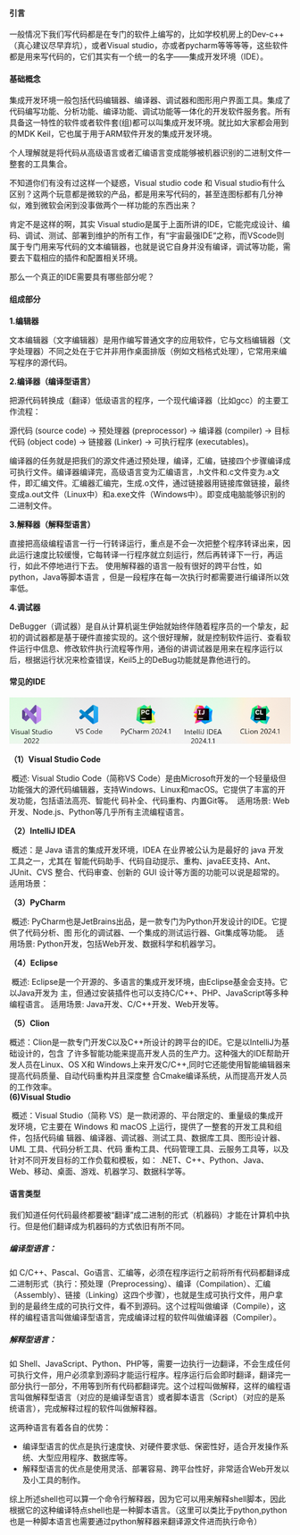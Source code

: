 #### 引言

一般情况下我们写代码都是在专门的软件上编写的，比如学校机房上的Dev-c++（真心建议尽早弃坑），或者Visual studio，亦或者pycharm等等等等，这些软件都是用来写代码的，它们其实有一个统一的名字——集成开发环境（IDE）。

#### 基础概念

集成开发环境一般包括代码编辑器、编译器、调试器和图形用户界面工具。集成了代码编写功能、分析功能、编译功能、调试功能等一体化的开发软件服务套。所有具备这一特性的软件或者软件套(组)都可以叫集成开发环境。就比如大家都会用到的MDK Keil，它也属于用于ARM软件开发的集成开发环境。

个人理解就是将代码从高级语言或者汇编语言变成能够被机器识别的二进制文件一整套的工具集合。

不知道你们有没有过这样一个疑惑，Visual studio code 和 Visual studio有什么区别？这两个玩意都是微软的产品，都是用来写代码的，甚至连图标都有几分神似，难到微软会闲到没事做两个一样功能的东西出来？

肯定不是这样的啊，其实 Visual studio是属于上面所讲的IDE，它能完成设计、编码、调试、测试、部署到维护的所有工作，有“宇宙最强IDE“之称，而VScode则属于专门用来写代码的文本编辑器，也就是说它自身并没有编译，调试等功能，需要去下载相应的插件和配置相关环境。

那么一个真正的IDE需要具有哪些部分呢？

#### 组成部分

**1.编辑器**

文本编辑器（文字编辑器）是用作编写普通文字的应用软件，它与文档编辑器（文字处理器）不同之处在于它并非用作桌面排版（例如文档格式处理），它常用来编写程序的源代码。

**2.编译器（编译型语言）**

把源代码转换成（翻译）低级语言的程序，一个现代编译器（比如gcc）的主要工作流程：

源代码 (source code) → 预处理器 (preprocessor) → 编译器 (compiler) → 目标代码 (object code) → 链接器 (Linker) → 可执行程序 (executables)。

编译器的任务就是把我们的源文件通过预处理，编译，汇编，链接四个步骤编译成可执行文件。编译器编译完，高级语言变为汇编语言，.h文件和.c文件变为.a文件，即汇编文件。汇编器汇编完，生成.o文件，通过链接器用链接库做链接，最终变成a.out文件（Linux中）和a.exe文件（Windows中）。即变成电脑能够识别的二进制文件。

**3.解释器（解释型语言）**

直接把高级编程语言一行一行转译运行，重点是不会一次把整个程序转译出来，因此运行速度比较缓慢，它每转译一行程序就立刻运行，然后再转译下一行，再运行，如此不停地进行下去。
使用解释器的语言一般有很好的跨平台性，如python，Java等脚本语言 ，但是一段程序在每一次执行时都需要进行编译所以效率低。

**4.调试器**

DeBugger（调试器）是自从计算机诞生伊始就始终伴随着程序员的一个挚友，起初的调试器都是基于硬件直接实现的。这个很好理解，就是控制软件运行、查看软件运行中信息、修改软件执行流程等作用，通俗的讲调试器是用来在程序运行以后，根据运行状况来检查错误，Keil5上的DeBug功能就是靠他进行的。

#### 常见的IDE

![常用IDE](./Picture/常用IDE.png)

 **（1）Visual Studio Code**

​	概述: Visual Studio Code（简称VS Code）是由Microsoft开发的一个轻量级但功能强大的源代码编辑器，支持Windows、Linux和macOS。它提供了丰富的开发功能，包括语法高亮、智能代	码补全、代码重构、内置Git等。
​	适用场景: Web开发、Node.js、Python等几乎所有主流编程语言。

 **（2）IntelliJ IDEA**

​	概述：是 Java 语言的集成开发环境，IDEA 在业界被公认为是最好的 java 开发工具之一，尤其在 	智能代码助手、代码自动提示、重构、javaEE支持、Ant、JUnit、CVS 整合、代码审查、创新的 	GUI 设计等方面的功能可以说是超常的。
​	适用场景：

 **（3）PyCharm**

​	概述: PyCharm也是JetBrains出品，是一款专门为Python开发设计的IDE。它提供了代码分析、图	形化的调试器、一个集成的测试运行器、Git集成等功能。
​	适用场景: Python开发，包括Web开发、数据科学和机器学习。

 **（4）Eclipse**

​	概述: Eclipse是一个开源的、多语言的集成开发环境，由Eclipse基金会支持。它以Java开发为	主，但通过安装插件也可以支持C/C++、PHP、JavaScript等多种编程语言。
​	适用场景: Java开发、C/C++开发、Web开发等。

 **（5）Clion**

​	概述：Clion是一款专门开发C以及C++所设计的跨平台的IDE。它是以IntelliJ为基础设计的，包含	了许多智能功能来提高开发人员的生产力。这种强大的IDE帮助开发人员在Linux、OS X和	Windows上来开发C/C++,同时它还能使用智能编辑器来提高代码质量、自动代码重构并且深度整	合Cmake编译系统，从而提高开发人员的工作效率。
​	
   **(6)Visual Studio**

​	概述：Visual Studio（简称 VS）是一款闭源的、平台限定的、重量级的集成开发环境，它主要在 Windows 和 macOS 上运行，提供了一整套的开发工具和组件，包括代码编	辑器、编译器、调试器、测试工具、数据库工具、图形设计器、UML 工具、代码分析工具、代码	重构工具、代码管理工具、云服务工具等，以及针对不同开发目标的工作负载和模板，如： .NET、C++、Python、Java、Web、移动、桌面、游戏、机器学习、数据科学等。

#### 语言类型

我们知道任何代码最终都要被“翻译”成二进制的形式（机器码）才能在计算机中执行。但是他们翻译成为机器码的方式依旧有所不同。

##### 编译型语言：

如 C/C++、Pascal、Go语言、汇编等，必须在程序运行之前将所有代码都翻译成二进制形式（执行：预处理（Preprocessing）、编译（Compilation）、汇编（Assembly）、链接（Linking）这四个步骤），也就是生成可执行文件，用户拿到的是最终生成的可执行文件，看不到源码。这个过程叫做编译（Compile），这样的编程语言叫做编译型语言，完成编译过程的软件叫做编译器（Compiler）。

##### 解释型语言：

如 Shell、JavaScript、Python、PHP等，需要一边执行一边翻译，不会生成任何可执行文件，用户必须拿到源码才能运行程序。程序运行后会即时翻译，翻译完一部分执行一部分，不用等到所有代码都翻译完。这个过程叫做解释，这样的编程语言叫做解释型语言（对应的是编译型语言）或者脚本语言（Script）（对应的是系统语言），完成解释过程的软件叫做解释器。

这两种语言有着各自的优势：

- 编译型语言的优点是执行速度快、对硬件要求低、保密性好，适合开发操作系统、大型应用程序、数据库等。
- 解释型语言的优点是使用灵活、部署容易、跨平台性好，非常适合Web开发以及小工具的制作。

综上所述shell也可以算一个命令行解释器，因为它可以用来解释shell脚本，因此根据它的这种编译特点shell也是一种脚本语言。（这里可以类比于python,python也是一种脚本语言也需要通过python解释器来翻译源文件进而执行命令）






​                     